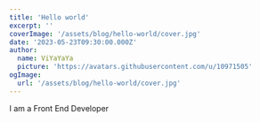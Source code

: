 ```yaml
---
title: 'Hello world'
excerpt: ''
coverImage: '/assets/blog/hello-world/cover.jpg'
date: '2023-05-23T09:30:00.000Z'
author:
  name: ViYaYaYa
  picture: 'https://avatars.githubusercontent.com/u/10971505'
ogImage:
  url: '/assets/blog/hello-world/cover.jpg'
---
```


I am a Front End Developer
